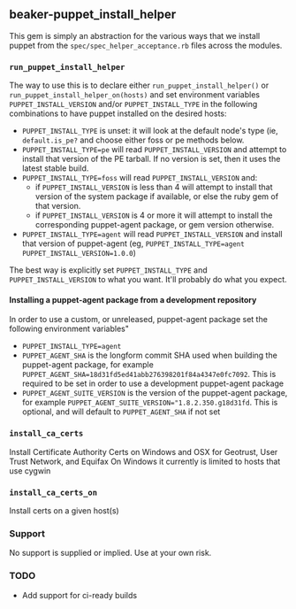 ## beaker-puppet\_install\_helper

This gem is simply an abstraction for the various ways that we install puppet from the `spec/spec_helper_acceptance.rb` files across the modules.

### `run_puppet_install_helper`

The way to use this is to declare either `run_puppet_install_helper()` or `run_puppet_install_helper_on(hosts)` and set environment variables `PUPPET_INSTALL_VERSION` and/or `PUPPET_INSTALL_TYPE` in the following combinations to have puppet installed on the desired hosts:

- `PUPPET_INSTALL_TYPE` is unset: it will look at the default node's type (ie, `default.is_pe?` and choose either foss or pe methods below.
- `PUPPET_INSTALL_TYPE=pe` will read `PUPPET_INSTALL_VERSION` and attempt to install that version of the PE tarball. If no version is set, then it uses the latest stable build.
- `PUPPET_INSTALL_TYPE=foss` will read `PUPPET_INSTALL_VERSION` and:
  - if `PUPPET_INSTALL_VERSION` is less than 4 will attempt to install that version of the system package if available, or else the ruby gem of that version.
  - if `PUPPET_INSTALL_VERSION` is 4 or more it will attempt to install the corresponding puppet-agent package, or gem version otherwise.
- `PUPPET_INSTALL_TYPE=agent` will read `PUPPET_INSTALL_VERSION` and install that version of puppet-agent (eg, `PUPPET_INSTALL_TYPE=agent PUPPET_INSTALL_VERSION=1.0.0`)

The best way is explicitly set `PUPPET_INSTALL_TYPE` and `PUPPET_INSTALL_VERSION` to what you want. It'll probably do what you expect.

#### Installing a puppet-agent package from a development repository

In order to use a custom, or unreleased, puppet-agent package set the following environment variables"
- `PUPPET_INSTALL_TYPE=agent`
- `PUPPET_AGENT_SHA` is the longform commit SHA used when building the puppet-agent package, for example `PUPPET_AGENT_SHA=18d31fd5ed41abb276398201f84a4347e0fc7092`.  This is required to be set in order to use a development puppet-agent package
- `PUPPET_AGENT_SUITE_VERSION` is the version of the puppet-agent package, for example `PUPPET_AGENT_SUITE_VERSION="1.8.2.350.g18d31fd`.  This is optional, and will default to `PUPPET_AGENT_SHA` if not set

### `install_ca_certs`

Install Certificate Authority Certs on Windows and OSX for Geotrust, User Trust Network, and Equifax
On Windows it currently is limited to hosts that use cygwin

### `install_ca_certs_on`

Install certs on a given host(s)

### Support

No support is supplied or implied. Use at your own risk.

### TODO
- Add support for ci-ready builds
